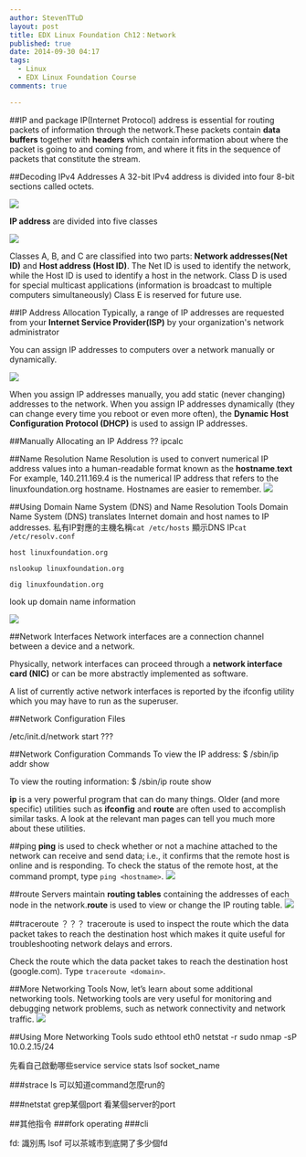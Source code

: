 ```yaml
---
author: StevenTTuD
layout: post
title: EDX Linux Foundation Ch12：Network
published: true
date: 2014-09-30 04:17
tags:
  - Linux
  - EDX Linux Foundation Course
comments: true

---
```

##IP and package
IP(Internet Protocol) address is essential for routing packets of information through the network.These packets contain **data buffers** together with **headers** which contain information about where the packet is going to and coming from, and where it fits in the sequence of packets that constitute the stream.

##Decoding IPv4 Addresses
A 32-bit IPv4 address is divided into four 8-bit sections called octets.

![](https://lh5.googleusercontent.com/-B9UGhE1NesY/VCoF-IowH0I/AAAAAAAADDQ/0QZbRLRjUlk/w1653-h213-no/Screen%2BShot%2B2014-09-30%2Bat%2B09.15.39.png)

**IP address** are divided into five classes

![](https://lh6.googleusercontent.com/-rgUCVtxI9gk/VCoF-H3gCzI/AAAAAAAADDU/sJFdNhvXi9k/w1655-h803-no/Screen%2BShot%2B2014-09-30%2Bat%2B09.18.47.png)

Classes A, B, and C are classified into two parts: **Network addresses(Net ID)** and **Host address (Host ID)**. The Net ID is used to identify the network, while the Host ID is used to identify a host in the network.
Class D is used for special multicast applications (information is broadcast to multiple computers simultaneously)
Class E is reserved for future use.

##IP Address Allocation
Typically, a range of IP addresses are requested from your **Internet Service Provider(ISP)** by your organization's network administrator

You can assign IP addresses to computers over a network manually or dynamically.

![](https://lh3.googleusercontent.com/-Gdkko-JytG4/VCoK16007yI/AAAAAAAADDs/BKfxn8tDBfA/w1278-h660-no/Screen%2BShot%2B2014-09-30%2Bat%2B09.43.14.png)

When you assign IP addresses manually, you add static (never changing) addresses to the network. When you assign IP addresses dynamically (they can change every time you reboot or even more often), the **Dynamic Host Configuration Protocol (DHCP)** is used to assign IP addresses.

##Manually Allocating an IP Address
??
ipcalc

##Name Resolution
Name Resolution is used to convert numerical IP address values into a human-readable format known as the **hostname**.**text** For example, 140.211.169.4 is the numerical IP address that refers to the linuxfoundation.org hostname. Hostnames are easier to remember.
![](https://lh5.googleusercontent.com/2VU-chSrk_oMUIEB0vphQlRJ43uY73L016WiEjS-JkI=w1490-h1140-no)

##Using Domain Name System (DNS) and Name Resolution Tools
Domain Name System (DNS) translates Internet domain and host names to IP addresses.
私有IP對應的主機名稱```cat /etc/hosts```
顯示DNS IP```cat /etc/resolv.conf```

```
host linuxfoundation.org
```
```
nslookup linuxfoundation.org
```
```
dig linuxfoundation.org
```
look up domain name information

![](https://plus.google.com/photos/106207382048371838527/albums/6044136604797521137/6061411979084535810?pid=6061411979084535810&oid=106207382048371838527)

##Network Interfaces
Network interfaces are a connection channel between a device and a network.

Physically, network interfaces can proceed through a **network interface card (NIC)** or can be more abstractly implemented as software.

A list of currently active network interfaces is reported by the ifconfig utility which you may have to run as the superuser.

##Network Configuration Files


 /etc/init.d/network start
 ???

##Network Configuration Commands
To view the IP address:
$ /sbin/ip addr show

To view the routing information:
$ /sbin/ip route show

**ip** is a very powerful program that can do many things. Older (and more specific) utilities such as **ifconfig** and **route** are often used to accomplish similar tasks. A look at the relevant man pages can tell you much more about these utilities.

##ping
**ping** is used to check whether or not a machine attached to the network can receive and send data; i.e., it confirms that the remote host is online and is responding.
To check the status of the remote host, at the command prompt, type ```ping <hostname>```.
![](https://lh3.googleusercontent.com/-WWCJScptKVw/VCoaHRUmzLI/AAAAAAAADEY/LDb4BD_pTZY/w1517-h653-no/Screen%2BShot%2B2014-09-30%2Bat%2B10.48.06.png)


##route
Servers maintain **routing tables** containing the addresses of each node in the network.**route** is used to view or change the IP routing table.
![](https://lh6.googleusercontent.com/-8Xy4nDL37cE/VCocCP4OY1I/AAAAAAAADEs/XiRhyVmMkEc/w1653-h490-no/Screen%2BShot%2B2014-09-30%2Bat%2B10.56.54.png)

##traceroute
？？？
traceroute is used to inspect the route which the data packet takes to reach the destination host which makes it quite useful for troubleshooting network delays and errors.

Check the route which the data packet takes to reach the destination host (google.com). Type ```traceroute <domain>```.

##More Networking Tools
Now, let’s learn about some additional networking tools. Networking tools are very useful for monitoring and debugging network problems, such as network connectivity and network traffic.
![](https://lh6.googleusercontent.com/-kGM0kxMWbts/VCotWIqGvwI/AAAAAAAADFc/OlpwAh0CkQ4/w1653-h708-no/Screen%2BShot%2B2014-09-30%2Bat%2B12.10.45.png)

##Using More Networking Tools
sudo ethtool eth0
netstat -r
sudo nmap -sP 10.0.2.15/24

先看自己啟動哪些service
service stats
lsof socket_name

###strace ls
可以知道command怎麼run的

###netstat grep某個port
看某個server的port

##其他指令
###fork
operating
###cli

fd: 識別馬
lsof 可以茶城市到底開了多少個fd

